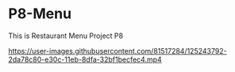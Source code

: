 # P8-Menu
This is Restaurant Menu Project P8



https://user-images.githubusercontent.com/81517284/125243792-2da78c80-e30c-11eb-8dfa-32bf1becfec4.mp4

